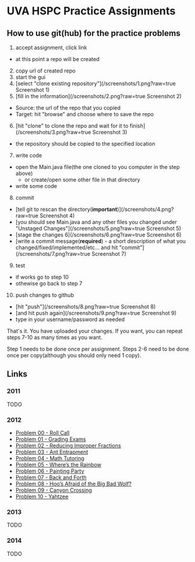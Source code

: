 # UVA HSPC Practice Assignments

## How to use git(hub) for the practice problems
1. accept assignment, click link
  - at this point a repo will be created
2. copy url of created repo
3. start the gui
4. [select "clone existing repository"](/screenshots/1.png?raw=true Screenshot 1)
5. [fill in the information](/screenshots/2.png?raw=true Screenshot 2)
  - Source: the url of the repo that you copied
  - Target: hit "browse" and choose where to save the repo
6. [hit "clone" to clone the repo and wait for it to finish](/screenshots/3.png?raw=true Screenshot 3)
  - the repository should be copied to the specified location
7. write code
  - open the Main.java file(the one cloned to you computer in the step above)
    - or create/open some other file in that directory
  - write some code
8. commit
  - [tell git to rescan the directory(**important**)](/screenshots/4.png?raw=true Screenshot 4)
  - [you should see Main.java and any other files you changed under "Unstaged Changes"](/screenshots/5.png?raw=true Screenshot 5)
  - [stage the changes 6](/screenshots/6.png?raw=true Screenshot 6)
  - [write a commit message(**required**) - a short description of what you changed/fixed/implemented/etc... and hit "commit"](/screenshots/7.png?raw=true Screenshot 7)
9. test
  - if works go to step 10
  - othewise go back to step 7
10. push changes to github
  - [hit "push"](/screenshots/8.png?raw=true Screenshot 8)
  - [and hit push again](/screenshots/9.png?raw=true Screenshot 9)
  - type in your username/password as needed

That's it. You have uploaded your changes. If you want, you can repeat steps 7-10 as many times as you want.

Step 1 needs to be done once per assignment. Steps 2-6 need to be done once per copy(although you should only need 1 copy).

## Links

### 2011
TODO

### 2012
- [Problem 00 - Roll Call](https://classroom.github.com/assignment-invitations/b08222aabc3638409cfc8d92a352bd22)
- [Problem 01 - Grading Exams](https://classroom.github.com/assignment-invitations/b81654b8cec55fcea916b6357857bc44)
- [Problem 02 - Reducing Improper Fractions](https://classroom.github.com/assignment-invitations/9ef9992400336684bfb9f9ee64ebba21)
- [Problem 03 - Ant Entrapment](https://classroom.github.com/assignment-invitations/1f1d655d9c8d599adec6af8008caeb40)
- [Problem 04 - Math Tutoring](https://classroom.github.com/assignment-invitations/9b4315841636e717fc924d7ac3f6f07e)
- [Problem 05 - Where’s the Rainbow](https://classroom.github.com/assignment-invitations/45c93dd06e66f00abf2865e728d1a9e0)
- [Problem 06 - Painting Party](https://classroom.github.com/assignment-invitations/022b25818fb74f0abd8abaa6802751b6)
- [Problem 07 - Back and Forth](https://classroom.github.com/assignment-invitations/b3de31cd16ef72cf814fb157d0fb3b7a)
- [Problem 08 - Hoo’s Afraid of the Big Bad Wolf?](https://classroom.github.com/assignment-invitations/e7ccb193f496beb867d7738a36dfdf0f)
- [Problem 09 - Canyon Crossing](https://classroom.github.com/assignment-invitations/2ce93bf725b362498f6ae2cc5ec3cf06)
- [Problem 10 - Yahtzee](https://classroom.github.com/assignment-invitations/b375027870ae975077e11edb76924cd7)

### 2013
TODO

### 2014
TODO
